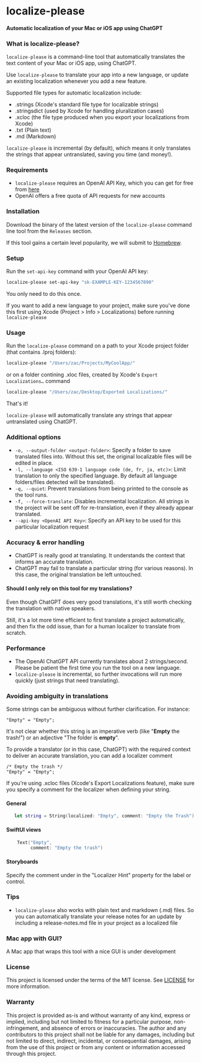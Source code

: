 # localize-please
#### Automatic localization of your Mac or iOS app using ChatGPT

### What is localize-please?

`localize-please` is a command-line tool that automatically translates the text content of your Mac or iOS app, using ChatGPT. 

Use `localize-please` to translate your app into a new language, or update an existing localization whenever you add a new feature.

Supported file types for automatic localization include:

- .strings (Xcode's standard file type for localizable strings)
- .stringsdict (used by Xcode for handling pluralization cases)
- .xcloc (the file type produced when you export your localizations from Xcode) 
- .txt (Plain text) 
- .md (Markdown)

`localize-please` is incremental (by default), which means it only translates the strings that appear untranslated, saving you time (and money!).

### Requirements

- `localize-please` requires an OpenAI API Key, which you can get for free from [here](https://platform.openai.com/account/api-keys)
- OpenAI offers a free quota of API requests for new accounts

### Installation
Download the binary of the latest version of the `localize-please` command line tool from the `Releases` section.

If this tool gains a certain level popularity, we will submit to [Homebrew](https://brew.sh).
### Setup

Run the `set-api-key` command with your OpenAI API key:

```bash
localize-please set-api-key "sk-EXAMPLE-KEY-1234567890"
```

You only need to do this once.

If you want to add a new language to your project, make sure you've done this first using Xcode (Project > Info > Localizations) before running `localize-please`

### Usage

Run the `localize-please` command on a path to your Xcode project folder (that contains .lproj folders):

```bash
localize-please "/Users/zac/Projects/MyCoolApp/"
```
or on a folder contining .xloc files, created by Xcode's `Export Localizations…` command

```bash
localize-please "/Users/zac/Desktop/Exported Localizations/"
```

That's it! 

`localize-please` will automatically translate any strings that appear untranslated using ChatGPT.

### Additional options

* `-o, --output-folder <output-folder>`: Specify a folder to save translated files into. Without this set, the original localizable files will be edited in place.
* `-l, --language <ISO 639-1 language code (de, fr, ja, etc)>`: Limit translation to only the specified language. By default all language folders/files detected will be translated).
* `-q, --quiet`: Prevent translations from being printed to the console as the tool runs.
* `-f, --force-translate`: Disables incremental localization. All strings in the project will be sent off for re-translation, even if they already appear translated.
* `--api-key <OpenAI API Key>`: Specify an API key to be used for this particular localization request

### Accuracy & error handling

- ChatGPT is really good at translating. It understands the context that informs an accurate translation.
- ChatGPT may fail to translate a particular string (for various reasons). In this case, the original translation be left untouched. 

#### Should I only rely on this tool for my translations?
Even though ChatGPT does very good translations, it's still worth checking the translation with native speakers. 

Still, it's a lot more time efficient to first translate a project automatically, and then fix the odd issue, than for a human localizer to translate from scratch.

### Performance
- The OpenAI ChatGPT API currently translates about 2 strings/second. Please be patient the first time you run the tool on a new language. 
- `localize-please` is incremental, so further invocations will run more quickly (just strings that need translating).

### Avoiding ambiguity in translations

Some strings can be ambiguous without further clarification. For instance:

```strings
"Empty" = "Empty";
```

It's not clear whether this string is an imperative verb (like "**Empty** the trash!") or an adjective "The folder is **empty**".

To provide a translator (or in this case, ChatGPT) with the required context to deliver an accurate translation, you can add a localizer comment

```strings
/* Empty the trash */
"Empty" = "Empty";
```

If you're using .xcloc files (Xcode's Export Localizations feature), make sure you specify a comment for the localizer when defining your string.

#### General

```swift
   let string = String(localized: "Empty", comment: "Empty the Trash")
```

#### SwiftUI views

```swift
    Text("Empty",
         comment: "Empty the trash")
```

#### Storyboards
Specify the comment under in the "Localizer Hint" property for the label or control.

### Tips
- `localize-please` also works with plain text and markdown (.md) files. So you can automatically translate your release notes for an update by including a release-notes.md file in your project as a localized file

### Mac app with GUI?
A Mac app that wraps this tool with a nice GUI is under development

### License
This project is licensed under the terms of the MIT license. See [LICENSE](LICENSE) for more information.

### Warranty
This project is provided as-is and without warranty of any kind, express or implied, including but not limited to fitness for a particular purpose, non-infringement, and absence of errors or inaccuracies. The author and any contributors to this project shall not be liable for any damages, including but not limited to direct, indirect, incidental, or consequential damages, arising from the use of this project or from any content or information accessed through this project.
